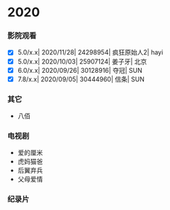 # 2020

### 影院观看

- [x] 5.0/x.x| 2020/11/28| 24298954| 疯狂原始人2| hayi
- [x] 5.0/x.x| 2020/10/03| 25907124| 姜子牙| 北京
- [x] 6.0/x.x| 2020/09/26| 30128916| 夺冠| SUN
- [x] 7.8/x.x| 2020/09/05| 30444960| 信条| SUN

### 其它

- 八佰

### 电视剧

- 爱的厘米
- 虎妈猫爸
- 后翼弃兵
- 父母爱情

### 纪录片
